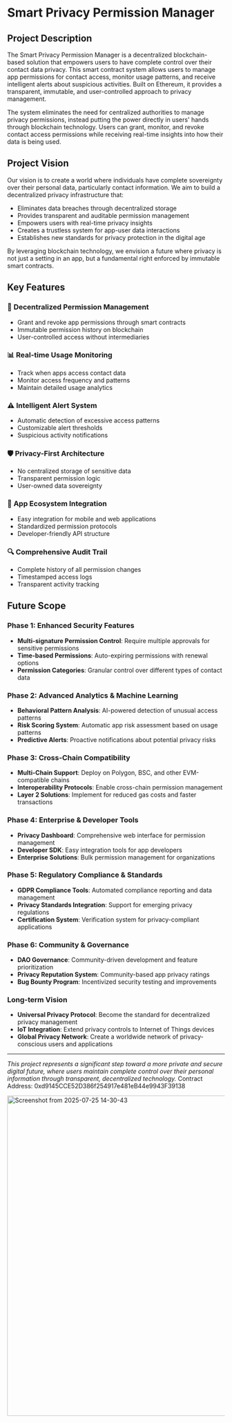 # Smart Privacy Permission Manager

## Project Description

The Smart Privacy Permission Manager is a decentralized blockchain-based solution that empowers users to have complete control over their contact data privacy. This smart contract system allows users to manage app permissions for contact access, monitor usage patterns, and receive intelligent alerts about suspicious activities. Built on Ethereum, it provides a transparent, immutable, and user-controlled approach to privacy management.

The system eliminates the need for centralized authorities to manage privacy permissions, instead putting the power directly in users' hands through blockchain technology. Users can grant, monitor, and revoke contact access permissions while receiving real-time insights into how their data is being used.

## Project Vision

Our vision is to create a world where individuals have complete sovereignty over their personal data, particularly contact information. We aim to build a decentralized privacy infrastructure that:

- Eliminates data breaches through decentralized storage
- Provides transparent and auditable permission management
- Empowers users with real-time privacy insights
- Creates a trustless system for app-user data interactions
- Establishes new standards for privacy protection in the digital age

By leveraging blockchain technology, we envision a future where privacy is not just a setting in an app, but a fundamental right enforced by immutable smart contracts.

## Key Features

### 🔐 **Decentralized Permission Management**
- Grant and revoke app permissions through smart contracts
- Immutable permission history on blockchain
- User-controlled access without intermediaries

### 📊 **Real-time Usage Monitoring**
- Track when apps access contact data
- Monitor access frequency and patterns
- Maintain detailed usage analytics

### ⚠️ **Intelligent Alert System**
- Automatic detection of excessive access patterns
- Customizable alert thresholds
- Suspicious activity notifications

### 🛡️ **Privacy-First Architecture**
- No centralized storage of sensitive data
- Transparent permission logic
- User-owned data sovereignty

### 📱 **App Ecosystem Integration**
- Easy integration for mobile and web applications
- Standardized permission protocols
- Developer-friendly API structure

### 🔍 **Comprehensive Audit Trail**
- Complete history of all permission changes
- Timestamped access logs
- Transparent activity tracking

## Future Scope

### Phase 1: Enhanced Security Features
- **Multi-signature Permission Control**: Require multiple approvals for sensitive permissions
- **Time-based Permissions**: Auto-expiring permissions with renewal options
- **Permission Categories**: Granular control over different types of contact data

### Phase 2: Advanced Analytics & Machine Learning
- **Behavioral Pattern Analysis**: AI-powered detection of unusual access patterns
- **Risk Scoring System**: Automatic app risk assessment based on usage patterns
- **Predictive Alerts**: Proactive notifications about potential privacy risks

### Phase 3: Cross-Chain Compatibility
- **Multi-Chain Support**: Deploy on Polygon, BSC, and other EVM-compatible chains
- **Interoperability Protocols**: Enable cross-chain permission management
- **Layer 2 Solutions**: Implement for reduced gas costs and faster transactions

### Phase 4: Enterprise & Developer Tools
- **Privacy Dashboard**: Comprehensive web interface for permission management
- **Developer SDK**: Easy integration tools for app developers
- **Enterprise Solutions**: Bulk permission management for organizations

### Phase 5: Regulatory Compliance & Standards
- **GDPR Compliance Tools**: Automated compliance reporting and data management
- **Privacy Standards Integration**: Support for emerging privacy regulations
- **Certification System**: Verification system for privacy-compliant applications

### Phase 6: Community & Governance
- **DAO Governance**: Community-driven development and feature prioritization
- **Privacy Reputation System**: Community-based app privacy ratings
- **Bug Bounty Program**: Incentivized security testing and improvements

### Long-term Vision
- **Universal Privacy Protocol**: Become the standard for decentralized privacy management
- **IoT Integration**: Extend privacy controls to Internet of Things devices
- **Global Privacy Network**: Create a worldwide network of privacy-conscious users and applications

---

*This project represents a significant step toward a more private and secure digital future, where users maintain complete control over their personal information through transparent, decentralized technology.*
Contract Address: 0xd9145CCE52D386f254917e481eB44e9943F39138

<img width="1296" height="741" alt="Screenshot from 2025-07-25 14-30-43" src="https://github.com/user-attachments/assets/93dac1de-ec64-4a2f-bbee-5f216d23c59b" />
